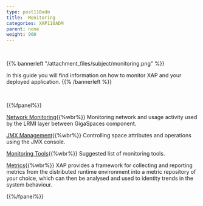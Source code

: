 ```yaml
---
type: post110adm
title:  Monitoring
categories: XAP110ADM
parent: none
weight: 900
---
```


<br>

{{%  bannerleft "/attachment_files/subject/monitoring.png" %}}

 In this guide you will find information on how to monitor XAP and your deployed application.
 {{% /bannerleft %}}


<br>

{{%fpanel%}}

[Network Monitoring](./monitoring-network-activity.html){{%wbr%}}
Monitoring network and usage activity used by the LRMI layer between GigaSpaces component.


[JMX Management](./space-jmx-management.html){{%wbr%}}
Controlling space attributes and operations using the JMX console.


[Monitoring Tools](./suggested-monitoring-tools.html){{%wbr%}}
Suggested list of monitoring tools.

[Metrics](./metrics-overview.html){{%wbr%}}
XAP provides a framework for collecting and reporting metrics from the distributed runtime environment into a metric repository of your choice, which can then be analysed and used to identity trends in the system behaviour.

{{%/fpanel%}}


